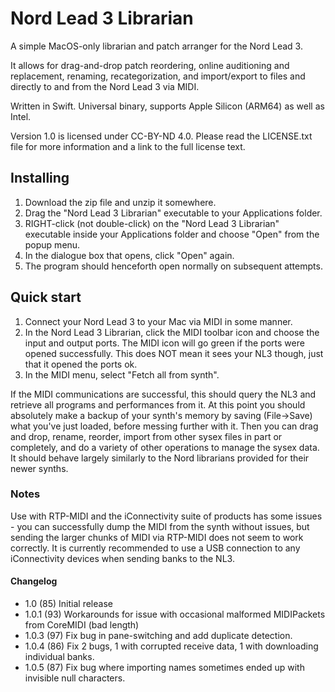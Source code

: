 # Nord Lead 3 Librarian

A simple MacOS-only librarian and patch arranger for the Nord Lead 3.

It allows for drag-and-drop patch reordering, online auditioning and replacement, renaming, recategorization, and import/export to files and directly to and from the Nord Lead 3 via MIDI.

Written in Swift. Universal binary, supports Apple Silicon (ARM64) as well as Intel.

Version 1.0 is licensed under CC-BY-ND 4.0. Please read the LICENSE.txt file for more information and a link to the full license text.

## Installing

1. Download the zip file and unzip it somewhere.
1. Drag the "Nord Lead 3 Librarian" executable to your Applications folder.
1. RIGHT-click (not double-click) on the "Nord Lead 3 Librarian" executable inside your Applications folder and choose "Open" from the popup menu.
1. In the dialogue box that opens, click "Open" again.
1. The program should henceforth open normally on subsequent attempts.

## Quick start

1. Connect your Nord Lead 3 to your Mac via MIDI in some manner.
1. In the Nord Lead 3 Librarian, click the MIDI toolbar icon and choose the input and output ports. The MIDI icon will go green if the ports were opened successfully. This does NOT mean it sees your NL3 though, just that it opened the ports ok.
1. In the MIDI menu, select "Fetch all from synth".

If the MIDI communications are successful, this should query the NL3 and retrieve all programs and performances from it. At this point you should absolutely make a backup of your synth's memory by saving (File->Save) what you've just loaded, before messing further with it. Then you can drag and drop, rename, reorder, import from other sysex files in part or completely, and do a variety of other operations to manage the sysex data. It should behave largely similarly to the Nord librarians provided for their newer synths.

### Notes

Use with RTP-MIDI and the iConnectivity suite of products has some issues - you can successfully dump the MIDI from the synth without issues, but sending the larger chunks of MIDI via RTP-MIDI does not seem to work correctly. It is currently recommended to use a USB connection to any iConnectivity devices when sending banks to the NL3.

#### Changelog

- 1.0 (85) Initial release
- 1.0.1 (93) Workarounds for issue with occasional malformed MIDIPackets from CoreMIDI (bad length)
- 1.0.3 (97) Fix bug in pane-switching and add duplicate detection.
- 1.0.4 (86) Fix 2 bugs, 1 with corrupted receive data, 1 with downloading individual banks.
- 1.0.5 (87) Fix bug where importing names sometimes ended up with invisible null characters.
